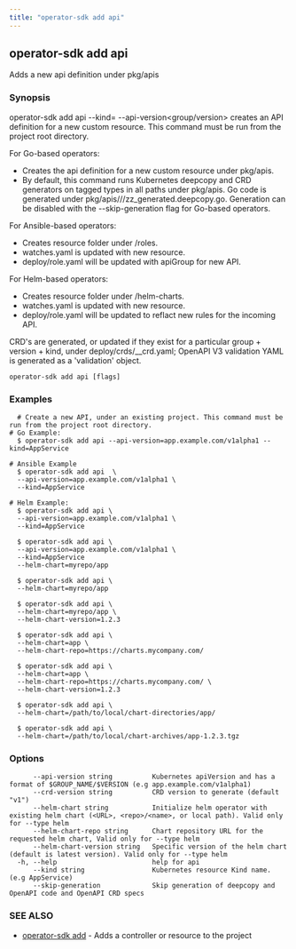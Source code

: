 ```yaml
---
title: "operator-sdk add api"
---
```

## operator-sdk add api

Adds a new api definition under pkg/apis

### Synopsis

operator-sdk add api --kind=<kind> --api-version<group/version> 
creates an API definition for a new custom resource.
This command must be run from the project root directory.

For Go-based operators:

  - Creates the api definition for a new custom resource under pkg/apis.
  - By default, this command runs Kubernetes deepcopy and CRD generators on
  tagged types in all paths under pkg/apis. Go code is generated under
  pkg/apis/<group>/<version>/zz_generated.deepcopy.go. Generation can be disabled with the
  --skip-generation flag for Go-based operators.

For Ansible-based operators:

  - Creates resource folder under /roles.
  - watches.yaml is updated with new resource.
  - deploy/role.yaml will be updated with apiGroup for new API.

For Helm-based operators:
  - Creates resource folder under /helm-charts.
  - watches.yaml is updated with new resource.
  - deploy/role.yaml will be updated to reflact new rules for the incoming API.

CRD's are generated, or updated if they exist for a particular group + version + kind, under
deploy/crds/<full group>_<resource>_crd.yaml; OpenAPI V3 validation YAML
is generated as a 'validation' object.

```
operator-sdk add api [flags]
```

### Examples

```
  # Create a new API, under an existing project. This command must be run from the project root directory.
# Go Example:
  $ operator-sdk add api --api-version=app.example.com/v1alpha1 --kind=AppService

# Ansible Example
  $ operator-sdk add api  \
  --api-version=app.example.com/v1alpha1 \
  --kind=AppService

# Helm Example:
  $ operator-sdk add api \
  --api-version=app.example.com/v1alpha1 \
  --kind=AppService

  $ operator-sdk add api \
  --api-version=app.example.com/v1alpha1 \
  --kind=AppService
  --helm-chart=myrepo/app

  $ operator-sdk add api \
  --helm-chart=myrepo/app

  $ operator-sdk add api \
  --helm-chart=myrepo/app \
  --helm-chart-version=1.2.3

  $ operator-sdk add api \
  --helm-chart=app \
  --helm-chart-repo=https://charts.mycompany.com/

  $ operator-sdk add api \
  --helm-chart=app \
  --helm-chart-repo=https://charts.mycompany.com/ \
  --helm-chart-version=1.2.3

  $ operator-sdk add api \
  --helm-chart=/path/to/local/chart-directories/app/

  $ operator-sdk add api \
  --helm-chart=/path/to/local/chart-archives/app-1.2.3.tgz

```

### Options

```
      --api-version string          Kubernetes apiVersion and has a format of $GROUP_NAME/$VERSION (e.g app.example.com/v1alpha1)
      --crd-version string          CRD version to generate (default "v1")
      --helm-chart string           Initialize helm operator with existing helm chart (<URL>, <repo>/<name>, or local path). Valid only for --type helm
      --helm-chart-repo string      Chart repository URL for the requested helm chart, Valid only for --type helm
      --helm-chart-version string   Specific version of the helm chart (default is latest version). Valid only for --type helm
  -h, --help                        help for api
      --kind string                 Kubernetes resource Kind name. (e.g AppService)
      --skip-generation             Skip generation of deepcopy and OpenAPI code and OpenAPI CRD specs
```

### SEE ALSO

* [operator-sdk add](../operator-sdk_add)	 - Adds a controller or resource to the project

